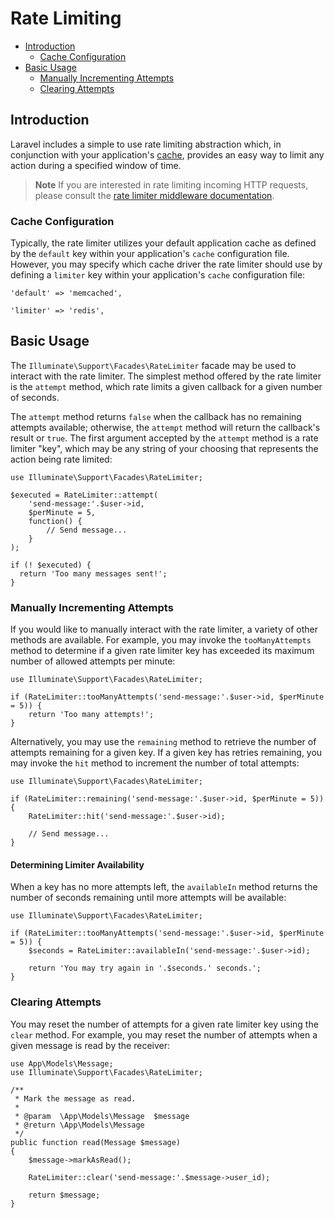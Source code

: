 # Rate Limiting

- [Introduction](#introduction)
    - [Cache Configuration](#cache-configuration)
- [Basic Usage](#basic-usage)
    - [Manually Incrementing Attempts](#manually-incrementing-attempts)
    - [Clearing Attempts](#clearing-attempts)

<a name="introduction"></a>

## Introduction

Laravel includes a simple to use rate limiting abstraction which, in conjunction
with your application's [cache](cache), provides an easy way to limit any action
during a specified window of time.

> **Note**
> If you are interested in rate limiting incoming HTTP requests, please consult
> the [rate limiter middleware documentation](routing#rate-limiting).

<a name="cache-configuration"></a>

### Cache Configuration

Typically, the rate limiter utilizes your default application cache as defined
by the `default` key within your application's `cache` configuration file.
However, you may specify which cache driver the rate limiter should use by
defining a `limiter` key within your application's `cache` configuration file:

    'default' => 'memcached',

    'limiter' => 'redis',

<a name="basic-usage"></a>

## Basic Usage

The `Illuminate\Support\Facades\RateLimiter` facade may be used to interact with
the rate limiter. The simplest method offered by the rate limiter is
the `attempt` method, which rate limits a given callback for a given number of
seconds.

The `attempt` method returns `false` when the callback has no remaining attempts
available; otherwise, the `attempt` method will return the callback's result
or `true`. The first argument accepted by the `attempt` method is a rate
limiter "key", which may be any string of your choosing that represents the
action being rate limited:

    use Illuminate\Support\Facades\RateLimiter;

    $executed = RateLimiter::attempt(
        'send-message:'.$user->id,
        $perMinute = 5,
        function() {
            // Send message...
        }
    );

    if (! $executed) {
      return 'Too many messages sent!';
    }

<a name="manually-incrementing-attempts"></a>

### Manually Incrementing Attempts

If you would like to manually interact with the rate limiter, a variety of other
methods are available. For example, you may invoke the `tooManyAttempts` method
to determine if a given rate limiter key has exceeded its maximum number of
allowed attempts per minute:

    use Illuminate\Support\Facades\RateLimiter;

    if (RateLimiter::tooManyAttempts('send-message:'.$user->id, $perMinute = 5)) {
        return 'Too many attempts!';
    }

Alternatively, you may use the `remaining` method to retrieve the number of
attempts remaining for a given key. If a given key has retries remaining, you
may invoke the `hit` method to increment the number of total attempts:

    use Illuminate\Support\Facades\RateLimiter;

    if (RateLimiter::remaining('send-message:'.$user->id, $perMinute = 5)) {
        RateLimiter::hit('send-message:'.$user->id);

        // Send message...
    }

<a name="determining-limiter-availability"></a>

#### Determining Limiter Availability

When a key has no more attempts left, the `availableIn` method returns the
number of seconds remaining until more attempts will be available:

    use Illuminate\Support\Facades\RateLimiter;

    if (RateLimiter::tooManyAttempts('send-message:'.$user->id, $perMinute = 5)) {
        $seconds = RateLimiter::availableIn('send-message:'.$user->id);

        return 'You may try again in '.$seconds.' seconds.';
    }

<a name="clearing-attempts"></a>

### Clearing Attempts

You may reset the number of attempts for a given rate limiter key using
the `clear` method. For example, you may reset the number of attempts when a
given message is read by the receiver:

    use App\Models\Message;
    use Illuminate\Support\Facades\RateLimiter;

    /**
     * Mark the message as read.
     *
     * @param  \App\Models\Message  $message
     * @return \App\Models\Message
     */
    public function read(Message $message)
    {
        $message->markAsRead();

        RateLimiter::clear('send-message:'.$message->user_id);

        return $message;
    }
